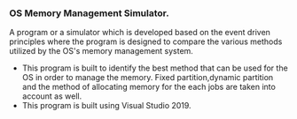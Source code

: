 ### OS Memory Management Simulator. 

A program or a simulator which is developed based on the event driven principles where the program is 
designed to compare the various methods utilized by the OS's memory management system. 
- This program is built to identify the best method that can be used for the OS in order to manage the
memory. Fixed partition,dynamic partition and the method of allocating memory for the each jobs are 
taken into account as well. 
- This program is built using Visual Studio 2019. 

